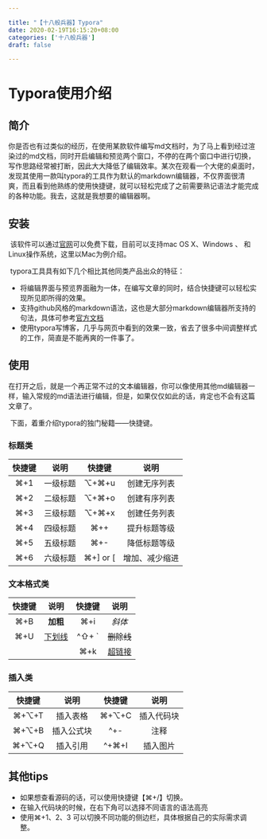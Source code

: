 ```yaml
---

title: "【十八般兵器】Typora"
date: 2020-02-19T16:15:20+08:00
categories: ['十八般兵器']
draft: false

---
```




# Typora使用介绍



## 简介

​		你是否也有过类似的经历，在使用某款软件编写md文档时，为了马上看到经过渲染过的md文档，同时开启编辑和预览两个窗口，不停的在两个窗口中进行切换，写作思路经常被打断，因此大大降低了编辑效率。某次在观看一个大佬的桌面时，发现其使用一款叫typora的工具作为默认的markdown编辑器，不仅界面很清爽，而且看到他熟练的使用快捷键，就可以轻松完成了之前需要熟记语法才能完成的各种功能。我去，这就是我想要的编辑器啊。

## 安装

​		该软件可以通过[官网](https://typora.io/)可以免费下载，目前可以支持mac OS X、Windows 、 和Linux操作系统，这里以Mac为例介绍。

​		typora工具具有如下几个相比其他同类产品出众的特征：

- 将编辑界面与预览界面融为一体，在编写文章的同时，结合快捷键可以轻松实现所见即所得的效果。	
- 支持github风格的markdown语法，这也是大部分markdown编辑器所支持的句法，具体可参考[官方文档](https://docs.github.com/en/free-pro-team@latest/github/writing-on-github/basic-writing-and-formatting-syntax)
- 使用typora写博客，几乎与网页中看到的效果一致，省去了很多中间调整样式的工作，简直是不能再爽的一件事了。

## 使用

​		在打开之后，就是一个再正常不过的文本编辑器，你可以像使用其他md编辑器一样，输入常规的md语法进行编辑，但是，如果仅仅如此的话，肯定也不会有这篇文章了。

​		下面，着重介绍typora的独门秘籍——快捷键。

### 		标题类

| 快捷键 |   说明   |  快捷键  |      说明      |
| :----: | :------: | :------: | :------------: |
|  ⌘+1   | 一级标题 |  ⌥+⌘+u   |  创建无序列表  |
|  ⌘+2   | 二级标题 |  ⌥+⌘+o   |  创建有序列表  |
|  ⌘+3   | 三级标题 |  ⌥+⌘+x   |  创建任务列表  |
|  ⌘+4   | 四级标题 |   ⌘++    |  提升标题等级  |
|  ⌘+5   | 五级标题 |   ⌘+-    |  降低标题等级  |
|  ⌘+6   | 六级标题 | ⌘+] or [ | 增加、减少缩进 |

### 	文本格式类

| 快捷键 |     说明      | 快捷键 |             说明              |
| :----: | :-----------: | :----: | :---------------------------: |
|  ⌘+B   |   **加粗**    |  ⌘+i   |            *斜体*             |
|  ⌘+U   | <u>下划线</u> | ^⇧+ \` |          ~~删除线~~           |
|        |               |  ⌘+k   | [超链接](http://zhangyong.me) |

### 	插入类

| 快捷键 |    说明    | 快捷键 |    说明    |
| :----: | :--------: | :----: | :--------: |
| ⌘+⌥+T  |  插入表格  | ⌘+⌥+C  | 插入代码块 |
| ⌘+⌥+B  | 插入公式块 |  ^+-   |    注释    |
| ⌘+⌥+Q  |  插入引用  | ^+⌘+I  |  插入图片  |

## 其他tips

- 如果想查看源码的话，可以使用快捷键【⌘+/】切换。
- 在输入代码块的时候，在右下角可以选择不同语言的语法高亮
- 使用⌘+1、2、3 可以切换不同功能的侧边栏，具体根据自己的实际需求调整。